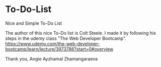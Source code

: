 # To-Do-List
Nice and Simple To-Do List 

The author of this nice To-Do list is Colt Steele. 
I made it by following his steps in the udemy class "The Web Developer Bootcamp".
https://www.udemy.com/the-web-developer-bootcamp/learn/lecture/3973786?start=0#overview

Thank you, 
Angie Ayzhamal Zhamangaraeva 
